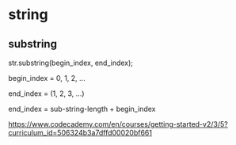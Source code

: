 # string



## substring


str.substring(begin_index, end_index);


begin_index = 0, 1, 2, ...

end_index = (1, 2, 3, ...)

end_index = sub-string-length + begin_index 




https://www.codecademy.com/en/courses/getting-started-v2/3/5?curriculum_id=506324b3a7dffd00020bf661












